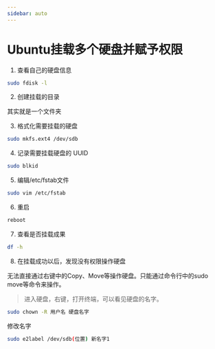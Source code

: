 ```yaml
---
sidebar: auto
---
```


# Ubuntu挂载多个硬盘并赋予权限

1. 查看自己的硬盘信息

```bash
sudo fdisk -l
```

<!--more-->

2. 创建挂载的目录

其实就是一个文件夹



3. 格式化需要挂载的硬盘

```bash
sudo mkfs.ext4 /dev/sdb
```



4. 记录需要挂载硬盘的 UUID

```bash
sudo blkid
```



5. 编辑/etc/fstab文件

```bash
sudo vim /etc/fstab
```



6. 重启

```bash
reboot
```



7. 查看是否挂载成果

```bash
df -h
```



8. 在挂载成功以后，发现没有权限操作硬盘

无法直接通过右键中的Copy、Move等操作硬盘。只能通过命令行中的sudo move等命令来操作。

> 进入硬盘，右键，打开终端，可以看见硬盘的名字。

```bash
sudo chown -R 用户名 硬盘名字
```

修改名字

```bash
sudo e2label /dev/sdb(位置) 新名字1
```

